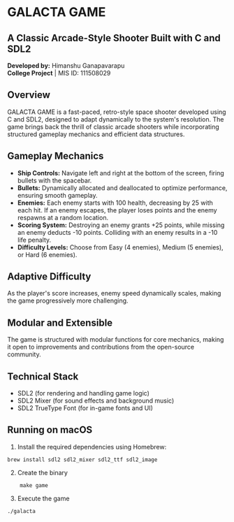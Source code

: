 # GALACTA GAME
## A Classic Arcade-Style Shooter Built with C and SDL2

**Developed by:** Himanshu Ganapavarapu  
**College Project** | MIS ID: 111508029

## Overview
GALACTA GAME is a fast-paced, retro-style space shooter developed using C and SDL2, designed to adapt dynamically to the system's resolution. The game brings back the thrill of classic arcade shooters while incorporating structured gameplay mechanics and efficient data structures.

## Gameplay Mechanics
- **Ship Controls:** Navigate left and right at the bottom of the screen, firing bullets with the spacebar.
- **Bullets:** Dynamically allocated and deallocated to optimize performance, ensuring smooth gameplay.
- **Enemies:** Each enemy starts with 100 health, decreasing by 25 with each hit. If an enemy escapes, the player loses points and the enemy respawns at a random location.
- **Scoring System:** Destroying an enemy grants +25 points, while missing an enemy deducts -10 points. Colliding with an enemy results in a -10 life penalty.
- **Difficulty Levels:** Choose from Easy (4 enemies), Medium (5 enemies), or Hard (6 enemies).

## Adaptive Difficulty
As the player's score increases, enemy speed dynamically scales, making the game progressively more challenging.

## Modular and Extensible
The game is structured with modular functions for core mechanics, making it open to improvements and contributions from the open-source community.

## Technical Stack
- SDL2 (for rendering and handling game logic)
- SDL2 Mixer (for sound effects and background music)
- SDL2 TrueType Font (for in-game fonts and UI)

## Running on macOS

1. Install the required dependencies using Homebrew:

```
brew install sdl2 sdl2_mixer sdl2_ttf sdl2_image
```

2. Create the binary
```
    make game
```

3. Execute the game
```
./galacta
```
